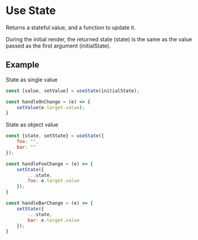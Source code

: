 # Use State
Returns a stateful value, and a function to update it.

During the initial render, the returned state (state) is the same as the value passed as the first argument (initialState).

## Example
State as single value
```javascript
const [value, setValue] = useState(initialState);

const handleOnChange = (e) => {
    setValue(e.target.value);
}
```
State as object value
```javascript
const {state, setState} = useState({
    foo: "",
    bar: ""
});

const handleFooChange = (e) => {
    setState({
        ...state,
        foo: e.target.value
    });
}

const handleBarChange = (e) => {
    setState({
        ...state,
        bar: e.target.value
    });
}
```